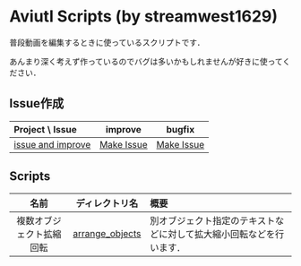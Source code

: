 # Aviutl Scripts (by streamwest1629)
普段動画を編集するときに使っているスクリプトです．

あんまり深く考えず作っているのでバグは多いかもしれませんが好きに使ってください．

## Issue作成
| Project \ Issue | improve | bugfix |
| :-- | :-: | :-: |
| [issue and improve][@issue_and_improve] | [Make Issue][improve@issue_and_improve] | [Make Issue][bugfix@issue_and_improve] |

## Scripts

| 名前 | ディレクトリ名 | 概要 |
| :-: | :-: | :-- |
| 複数オブジェクト拡縮回転 | [arrange_objects](./arrange_objects) | 別オブジェクト指定のテキストなどに対して拡大縮小回転などを行います． |

<!-- Issue and Improve project -->
[@issue_and_improve]:https://github.com/streamwest-1629/aviutl_scripts/projects/1 
<!-- Make Issue in Issue and Improve project -->
[improve@issue_and_improve]:https://github.com/streamwest-1629/aviutl_scripts/issues/new?labels=enhancement&template=improve.md&title=improve%2F%3C%E6%A9%9F%E8%83%BD%E3%81%AE%E7%B0%A1%E5%8D%98%E3%81%AA%E8%AA%AC%E6%98%8E%3E&projects=streamwest-1629/aviutl_scripts/1
<!-- Make Issue in Issue and Improve project -->
[bugfix@issue_and_improve]:https://github.com/streamwest-1629/aviutl_scripts/issues/new?labels=bug&template=bugfix.md&title=bugfix%2F%3C%E5%95%8F%E9%A1%8C%E3%81%AE%E7%B0%A1%E5%8D%98%E3%81%AA%E8%AA%AC%E6%98%8E%3E&projects=streamwest-1629/aviutl_scripts/1
